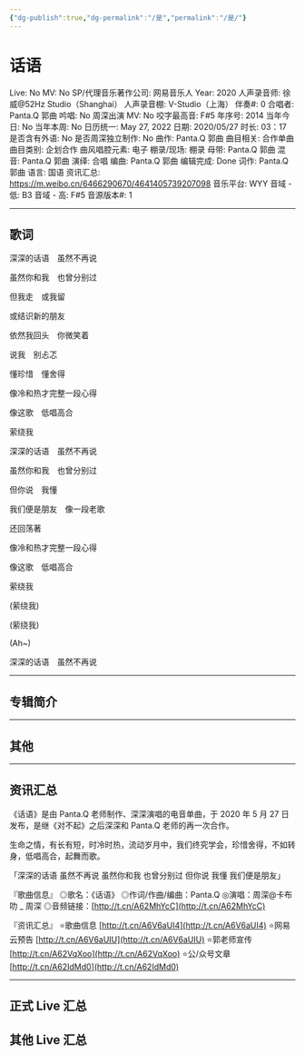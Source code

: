 ```yaml
---
{"dg-publish":true,"dg-permalink":"/是","permalink":"/是/"}
---
```



# 话语

Live: No
MV: No
SP/代理音乐著作公司: 网易音乐人
Year: 2020
人声录音师: 徐威@52Hz Studio（Shanghai）
人声录音棚: V-Studio（上海）
伴奏#: 0
合唱者: Panta.Q 郭曲
吟唱: No
周深出演 MV: No
咬字最高音: F#5
年序号: 2014
当年今日: No
当年本周: No
日历统一: May 27, 2022
日期: 2020/05/27
时长: 03：17
是否含有外语: No
是否周深独立制作: No
曲作: Panta.Q 郭曲
曲目相关: 合作单曲
曲目类别: 企划合作
曲风唱腔元素: 电子
棚录/现场: 棚录
母带: Panta.Q 郭曲
混音: Panta.Q 郭曲
演绎: 合唱
编曲: Panta.Q 郭曲
编辑完成: Done
词作: Panta.Q 郭曲
语言: 国语
资讯汇总: https://m.weibo.cn/6466290670/4641405739207098
音乐平台: WYY
音域 - 低: B3
音域 - 高: F#5
音源版本#: 1

---

## 歌词

深深的话语　虽然不再说

虽然你和我　也曾分别过

但我走　或我留

或结识新的朋友

依然我回头　你微笑着

说我　别忐忑

懂珍惜　懂舍得

像冷和热才完整一段心得

像这歌　低唱高合

萦绕我

深深的话语　虽然不再说

虽然你和我　也曾分别过

但你说　我懂

我们便是朋友　像一段老歌

还回荡著

像冷和热才完整一段心得

像这歌　低唱高合

萦绕我

(萦绕我)

(萦绕我)

(Ah~)

深深的话语　虽然不再说

---

## 专辑简介

---

## 其他

---

## 资讯汇总

《话语》是由 Panta.Q 老师制作、深深演唱的电音单曲，于 2020 年 5 月 27 日发布，是继《对不起》之后深深和 Panta.Q 老师的再一次合作。

   生命之情，有长有短，时冷时热，流动岁月中，我们终究学会，珍惜舍得，不如转身，低唱高合，起舞而歌。

「深深的话语 虽然不再说
虽然你和我 也曾分别过
但你说 我懂 我们便是朋友」

『歌曲信息』
◎歌名：《话语》
◎作词/作曲/编曲：Panta.Q
◎演唱：周深@卡布叻 _ 周深
◎音频链接：[http://t.cn/A62MhYcC](http://t.cn/A62MhYcC)

『资讯汇总』
⭐️歌曲信息 [http://t.cn/A6V6aUI4](http://t.cn/A6V6aUI4)
⭐️网易云预告 [http://t.cn/A6V6aUIU](http://t.cn/A6V6aUIU)
⭐️郭老师宣传 [http://t.cn/A62VqXoo](http://t.cn/A62VqXoo)
⭐️公/众号文章 [http://t.cn/A62IdMd0](http://t.cn/A62IdMd0)

---

## 正式 Live 汇总

## 其他 Live 汇总
